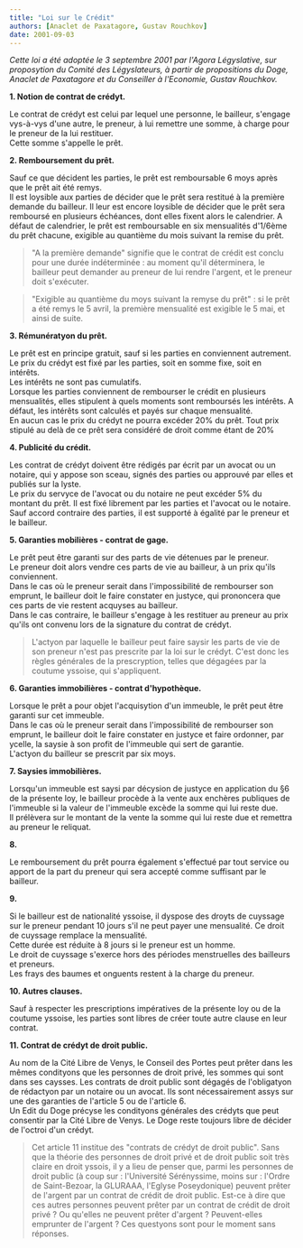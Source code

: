 ```yaml
---
title: "Loi sur le Crédit"
authors: [Anaclet de Paxatagore, Gustav Rouchkov]
date: 2001-09-03
---
```


_Cette loi a été adoptée le 3 septembre 2001 par l'Agora Légyslative, sur proposytion du Comité des Légyslateurs, à partir de propositions du Doge, Anaclet de Paxatagore et du Conseiller à l'Economie, Gustav Rouchkov._


**1. Notion de contrat de crédyt.**

Le contrat de crédyt est celui par lequel une personne, le bailleur, s'engage vys-à-vys d'une autre, le preneur, à lui remettre une somme, à charge pour le preneur de la lui restituer.  
Cette somme s'appelle le prêt.

**2. Remboursement du prêt.**

Sauf ce que décident les parties, le prêt est remboursable 6 moys après que le prêt ait été remys.  
Il est loysible aux parties de décider que le prêt sera restitué à la première demande du bailleur. Il leur est encore loysible de décider que le prêt sera remboursé en plusieurs échéances, dont elles fixent alors le calendrier. A défaut de calendrier, le prêt est remboursable en six mensualités d'1/6ème du prêt chacune, exigible au quantième du mois suivant la remise du prêt.

> "A la première demande" signifie que le contrat de crédit est conclu pour une durée indéterminée : au moment qu'il déterminera, le bailleur peut demander au preneur de lui rendre l'argent, et le preneur doit s'exécuter.  

> "Exigible au quantième du moys suivant la remyse du prêt" : si le prêt a été remys le 5 avril, la première mensualité est exigible le 5 mai, et ainsi de suite.

**3. Rémunératyon du prêt.**

Le prêt est en principe gratuit, sauf si les parties en conviennent autrement.  
Le prix du crédyt est fixé par les parties, soit en somme fixe, soit en intérêts.  
Les intérêts ne sont pas cumulatifs.  
Lorsque les parties conviennent de rembourser le crédit en plusieurs mensualités, elles stipulent à quels moments sont remboursés les intérêts. A défaut, les intérêts sont calculés et payés sur chaque mensualité.  
En aucun cas le prix du crédyt ne pourra excéder 20% du prêt. Tout prix stipulé au delà de ce prêt sera considéré de droit comme étant de 20%

**4. Publicité du crédit.**

Les contrat de crédyt doivent être rédigés par écrit par un avocat ou un notaire, qui y appose son sceau, signés des parties ou approuvé par elles et publiés sur la lyste.  
Le prix du servyce de l'avocat ou du notaire ne peut excéder 5% du montant du prêt. Il est fixé librement par les parties et l'avocat ou le notaire. Sauf accord contraire des parties, il est supporté à égalité par le preneur et le bailleur.

**5. Garanties mobilières - contrat de gage.**

Le prêt peut être garanti sur des parts de vie détenues par le preneur.  
Le preneur doit alors vendre ces parts de vie au bailleur, à un prix qu'ils conviennent.  
Dans le cas où le preneur serait dans l'impossibilité de rembourser son emprunt, le bailleur doit le faire constater en justyce, qui prononcera que ces parts de vie restent acquyses au bailleur.  
Dans le cas contraire, le bailleur s'engage à les restituer au preneur au prix qu'ils ont convenu lors de la signature du contrat de crédyt.  

> L'actyon par laquelle le bailleur peut faire saysir les parts de vie de son preneur n'est pas prescrite par la loi sur le crédyt. C'est donc les règles générales de la prescryption, telles que dégagées par la coutume yssoise, qui s'appliquent.

**6. Garanties immobilières - contrat d'hypothèque.**

Lorsque le prêt a pour objet l'acquisytion d'un immeuble, le prêt peut être garanti sur cet immeuble.  
Dans le cas où le preneur serait dans l'impossibilité de rembourser son emprunt, le bailleur doit le faire constater en justyce et faire ordonner, par ycelle, la saysie à son profit de l'immeuble qui sert de garantie.  
L'actyon du bailleur se prescrit par six moys.

**7. Saysies immobilières.**

Lorsqu'un immeuble est saysi par décysion de justyce en application du §6 de la présente loy, le bailleur procède à la vente aux enchères publiques de l'immeuble si la valeur de l'immeuble excède la somme qui lui reste due.  
Il prélèvera sur le montant de la vente la somme qui lui reste due et remettra au preneur le reliquat.

**8.**

Le remboursement du prêt pourra également s'effectué par tout service ou apport de la part du preneur qui sera accepté comme suffisant par le bailleur.

**9.** 

Si le bailleur est de nationalité yssoise, il dyspose des droyts de cuyssage sur le preneur pendant 10 jours s'il ne peut payer une mensualité. Ce droit de cuyssage remplace la mensualité.  
Cette durée est réduite à 8 jours si le preneur est un homme.  
Le droit de cuyssage s'exerce hors des périodes menstruelles des bailleurs et preneurs.  
Les frays des baumes et onguents restent à la charge du preneur.

**10. Autres clauses.**

Sauf à respecter les prescriptions impératives de la présente loy ou de la coutume yssoise, les parties sont libres de créer toute autre clause en leur contrat.

**11. Contrat de crédyt de droit public.**

Au nom de la Cité Libre de Venys, le Conseil des Portes peut prêter dans les mêmes condityons que les personnes de droit privé, les sommes qui sont dans ses caysses. Les contrats de droit public sont dégagés de l'obligatyon de rédactyon par un notaire ou un avocat. Ils sont nécessairement assys sur une des garanties de l'article 5 ou de l'article 6.  
Un Edit du Doge précyse les condityons générales des crédyts que peut consentir par la Cité Libre de Venys. Le Doge reste toujours libre de décider de l'octroi d'un crédyt.

> Cet article 11 institue des "contrats de crédyt de droit public". Sans que la théorie des personnes de droit privé et de droit public soit très claire en droit yssois, il y a lieu de penser que, parmi les personnes de droit public (à coup sur : l'Université Sérényssime, moins sur : l'Ordre de Saint-Bezoar, la GLURAAA, l'Eglyse Poseydonique) peuvent prêter de l'argent par un contrat de crédit de droit public. Est-ce à dire que ces autres personnes peuvent prêter par un contrat de crédit de droit privé ? Ou qu'elles ne peuvent prêter d'argent ? Peuvent-elles emprunter de l'argent ? Ces questyons sont pour le moment sans réponses.